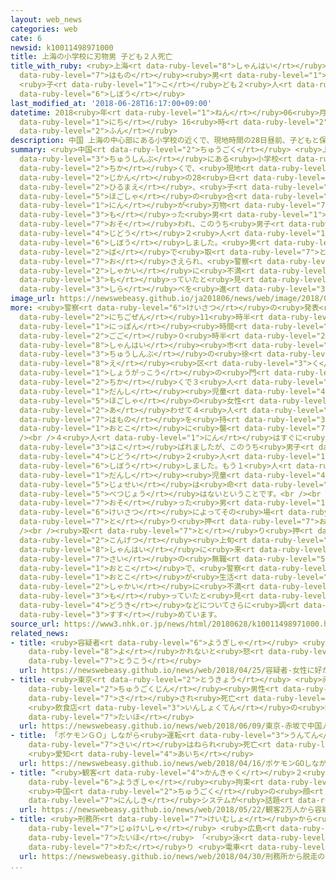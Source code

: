 ```yaml
---
layout: web_news
categories: web
cate: 6
newsid: k10011498971000
title: 上海の小学校に刃物男 子ども２人死亡
title_with_ruby: <ruby>上海<rt data-ruby-level="8">しゃんはい</rt></ruby>の<ruby>小学校<rt data-ruby-level="1">しょうがっこう</rt></ruby>に<ruby>刃物<rt
  data-ruby-level="7">はもの</rt></ruby><ruby>男<rt data-ruby-level="1">おとこ</rt></ruby>
  <ruby>子<rt data-ruby-level="1">こ</rt></ruby>ども２<ruby>人<rt data-ruby-level="1">にん</rt></ruby><ruby>死亡<rt
  data-ruby-level="6">しぼう</rt></ruby>
last_modified_at: '2018-06-28T16:17:00+09:00'
datetime: 2018<ruby>年<rt data-ruby-level="1">ねん</rt></ruby>06<ruby>月<rt data-ruby-level="1">がつ</rt></ruby>28<ruby>日<rt
  data-ruby-level="1">にち</rt></ruby> 16<ruby>時<rt data-ruby-level="2">じ</rt></ruby>17<ruby>分<rt
  data-ruby-level="2">ふん</rt></ruby>
description: 中国 上海の中心部にある小学校の近くで、現地時間の28日昼前、子どもと保護者の合わせて４人が刃物を持った男に襲われ、このうち男子児童２人が死亡しました。男はその場で取り押さえられ、警察は社会に不満を持っていたと見て調べを進めています。
summary: <ruby>中国<rt data-ruby-level="2">ちゅうごく</rt></ruby> <ruby>上海<rt data-ruby-level="8">しゃんはい</rt></ruby>の<ruby>中心部<rt
  data-ruby-level="3">ちゅうしんぶ</rt></ruby>にある<ruby>小学校<rt data-ruby-level="1">しょうがっこう</rt></ruby>の<ruby>近<rt
  data-ruby-level="2">ちか</rt></ruby>くで、<ruby>現地<rt data-ruby-level="5">げんち</rt></ruby><ruby>時間<rt
  data-ruby-level="2">じかん</rt></ruby>の28<ruby>日<rt data-ruby-level="1">にち</rt></ruby><ruby>昼前<rt
  data-ruby-level="2">ひるまえ</rt></ruby>、<ruby>子<rt data-ruby-level="1">こ</rt></ruby>どもと<ruby>保護者<rt
  data-ruby-level="5">ほごしゃ</rt></ruby>の<ruby>合<rt data-ruby-level="2">あ</rt></ruby>わせて４<ruby>人<rt
  data-ruby-level="1">にん</rt></ruby>が<ruby>刃物<rt data-ruby-level="7">はもの</rt></ruby>を<ruby>持<rt
  data-ruby-level="3">も</rt></ruby>った<ruby>男<rt data-ruby-level="1">おとこ</rt></ruby>に<ruby>襲<rt
  data-ruby-level="7">おそ</rt></ruby>われ、このうち<ruby>男子<rt data-ruby-level="1">だんし</rt></ruby><ruby>児童<rt
  data-ruby-level="4">じどう</rt></ruby>２<ruby>人<rt data-ruby-level="1">にん</rt></ruby>が<ruby>死亡<rt
  data-ruby-level="6">しぼう</rt></ruby>しました。<ruby>男<rt data-ruby-level="1">おとこ</rt></ruby>はその<ruby>場<rt
  data-ruby-level="2">ば</rt></ruby>で<ruby>取<rt data-ruby-level="7">と</rt></ruby>り<ruby>押<rt
  data-ruby-level="7">お</rt></ruby>さえられ、<ruby>警察<rt data-ruby-level="6">けいさつ</rt></ruby>は<ruby>社会<rt
  data-ruby-level="2">しゃかい</rt></ruby>に<ruby>不満<rt data-ruby-level="4">ふまん</rt></ruby>を<ruby>持<rt
  data-ruby-level="3">も</rt></ruby>っていたと<ruby>見<rt data-ruby-level="1">み</rt></ruby>て<ruby>調<rt
  data-ruby-level="3">しら</rt></ruby>べを<ruby>進<rt data-ruby-level="3">すす</rt></ruby>めています。
image_url: https://newswebeasy.github.io/ja201806/news/web/image/2018/06/28/K10011498971_1806281626_1806281628_01_02.jpg
more: <ruby>警察<rt data-ruby-level="6">けいさつ</rt></ruby>の<ruby>発表<rt data-ruby-level="3">はっぴょう</rt></ruby>によりますと、28<ruby>日午前<rt
  data-ruby-level="2">にちごぜん</rt></ruby>11<ruby>時半<rt data-ruby-level="2">じはん</rt></ruby>ごろ、<ruby>日本<rt
  data-ruby-level="1">にっぽん</rt></ruby><ruby>時間<rt data-ruby-level="2">じかん</rt></ruby>の<ruby>午後<rt
  data-ruby-level="2">ごご</rt></ruby>０<ruby>時半<rt data-ruby-level="2">じはん</rt></ruby>ごろ、<ruby>上海<rt
  data-ruby-level="8">しゃんはい</rt></ruby><ruby>市<rt data-ruby-level="2">し</rt></ruby><ruby>中心部<rt
  data-ruby-level="3">ちゅうしんぶ</rt></ruby>の<ruby>徐<rt data-ruby-level="7">じょ</rt></ruby><ruby>匯<rt
  data-ruby-level="8">え</rt></ruby><ruby>区<rt data-ruby-level="3">く</rt></ruby>にある<ruby>小学校<rt
  data-ruby-level="1">しょうがっこう</rt></ruby>の<ruby>門<rt data-ruby-level="2">もん</rt></ruby>の<ruby>近<rt
  data-ruby-level="2">ちか</rt></ruby>くで３<ruby>人<rt data-ruby-level="1">にん</rt></ruby>の<ruby>男子<rt
  data-ruby-level="1">だんし</rt></ruby><ruby>児童<rt data-ruby-level="4">じどう</rt></ruby>と<ruby>保護者<rt
  data-ruby-level="5">ほごしゃ</rt></ruby>の<ruby>女性<rt data-ruby-level="5">じょせい</rt></ruby>の<ruby>合<rt
  data-ruby-level="2">あ</rt></ruby>わせて４<ruby>人<rt data-ruby-level="1">にん</rt></ruby>が<ruby>刃物<rt
  data-ruby-level="7">はもの</rt></ruby>を<ruby>持<rt data-ruby-level="3">も</rt></ruby>った<ruby>男<rt
  data-ruby-level="1">おとこ</rt></ruby>に<ruby>襲<rt data-ruby-level="7">おそ</rt></ruby>われました。<br
  /><br />４<ruby>人<rt data-ruby-level="1">にん</rt></ruby>はすぐに<ruby>病院<rt data-ruby-level="3">びょういん</rt></ruby>に<ruby>運<rt
  data-ruby-level="3">はこ</rt></ruby>ばれましたが、このうち<ruby>男子<rt data-ruby-level="1">だんし</rt></ruby><ruby>児童<rt
  data-ruby-level="4">じどう</rt></ruby>２<ruby>人<rt data-ruby-level="1">にん</rt></ruby>が<ruby>死亡<rt
  data-ruby-level="6">しぼう</rt></ruby>しました。もう１<ruby>人<rt data-ruby-level="1">にん</rt></ruby>の<ruby>男子<rt
  data-ruby-level="1">だんし</rt></ruby><ruby>児童<rt data-ruby-level="4">じどう</rt></ruby>と<ruby>女性<rt
  data-ruby-level="5">じょせい</rt></ruby>は<ruby>命<rt data-ruby-level="3">いのち</rt></ruby>に<ruby>別状<rt
  data-ruby-level="5">べつじょう</rt></ruby>はないということです。<br /><br />４<ruby>人<rt data-ruby-level="1">にん</rt></ruby>を<ruby>襲<rt
  data-ruby-level="7">おそ</rt></ruby>った<ruby>男<rt data-ruby-level="1">おとこ</rt></ruby>は、かけつけた<ruby>警察<rt
  data-ruby-level="6">けいさつ</rt></ruby>によってその<ruby>場<rt data-ruby-level="2">ば</rt></ruby>で<ruby>取<rt
  data-ruby-level="7">と</rt></ruby>り<ruby>押<rt data-ruby-level="7">お</rt></ruby>さえられました。<br
  /><br /><ruby>取<rt data-ruby-level="7">と</rt></ruby>り<ruby>押<rt data-ruby-level="7">お</rt></ruby>さえられたのは<ruby>今月<rt
  data-ruby-level="2">こんげつ</rt></ruby><ruby>上旬<rt data-ruby-level="7">じょうじゅん</rt></ruby>に<ruby>上海<rt
  data-ruby-level="8">しゃんはい</rt></ruby>に<ruby>来<rt data-ruby-level="2">き</rt></ruby>た29<ruby>歳<rt
  data-ruby-level="7">さい</rt></ruby>の<ruby>無職<rt data-ruby-level="5">むしょく</rt></ruby>の<ruby>男<rt
  data-ruby-level="1">おとこ</rt></ruby>で、<ruby>警察<rt data-ruby-level="6">けいさつ</rt></ruby>は<ruby>男<rt
  data-ruby-level="1">おとこ</rt></ruby>が<ruby>生活<rt data-ruby-level="2">せいかつ</rt></ruby>がうまくいかず<ruby>社会<rt
  data-ruby-level="2">しゃかい</rt></ruby>に<ruby>不満<rt data-ruby-level="4">ふまん</rt></ruby>を<ruby>持<rt
  data-ruby-level="3">も</rt></ruby>っていたと<ruby>見<rt data-ruby-level="1">み</rt></ruby>て、<ruby>動機<rt
  data-ruby-level="4">どうき</rt></ruby>などについてさらに<ruby>調<rt data-ruby-level="3">しら</rt></ruby>べを<ruby>進<rt
  data-ruby-level="3">すす</rt></ruby>めています。
source_url: https://www3.nhk.or.jp/news/html/20180628/k10011498971000.html
related_news:
- title: <ruby>容疑者<rt data-ruby-level="6">ようぎしゃ</rt></ruby> <ruby>女性<rt data-ruby-level="5">じょせい</rt></ruby>に<ruby>好<rt
    data-ruby-level="8">よ</rt></ruby>かれないと<ruby>怒<rt data-ruby-level="7">いか</rt></ruby>りのメッセージ<ruby>投稿<rt
    data-ruby-level="7">とうこう</rt></ruby>
  url: https://newswebeasy.github.io/news/web/2018/04/25/容疑者-女性に好かれないと怒りのメッセージ投稿
- title: <ruby>東京<rt data-ruby-level="2">とうきょう</rt></ruby> <ruby>赤坂<rt data-ruby-level="3">あかさか</rt></ruby>で<ruby>中国人<rt
    data-ruby-level="2">ちゅうごくじん</rt></ruby><ruby>男性<rt data-ruby-level="5">だんせい</rt></ruby><ruby>刺<rt
    data-ruby-level="7">さ</rt></ruby>され<ruby>死亡<rt data-ruby-level="6">しぼう</rt></ruby>
    <ruby>飲食店<rt data-ruby-level="3">いんしょくてん</rt></ruby>の<ruby>同僚<rt data-ruby-level="7">どうりょう</rt></ruby>を<ruby>逮捕<rt
    data-ruby-level="7">たいほ</rt></ruby>
  url: https://newswebeasy.github.io/news/web/2018/06/09/東京-赤坂で中国人男性刺され死亡-飲食店の同僚を逮捕
- title: 「ポケモンＧＯ」しながら<ruby>運転<rt data-ruby-level="3">うんてん</rt></ruby>か 85<ruby>歳<rt
    data-ruby-level="7">さい</rt></ruby>はねられ<ruby>死亡<rt data-ruby-level="6">しぼう</rt></ruby>
    <ruby>愛知<rt data-ruby-level="4">あいち</rt></ruby>
  url: https://newswebeasy.github.io/news/web/2018/04/16/ポケモンGOしながら運転か-85歳はねられ死亡-愛知
- title: ”<ruby>観客<rt data-ruby-level="4">かんきゃく</rt></ruby>２<ruby>万人<rt data-ruby-level="2">まんにん</rt></ruby>から<ruby>容疑者<rt
    data-ruby-level="6">ようぎしゃ</rt></ruby><ruby>拘束<rt data-ruby-level="7">こうそく</rt></ruby>”
    <ruby>中国<rt data-ruby-level="2">ちゅうごく</rt></ruby>の<ruby>顔<rt data-ruby-level="2">かお</rt></ruby><ruby>認識<rt
    data-ruby-level="7">にんしき</rt></ruby>システムが<ruby>話題<rt data-ruby-level="3">わだい</rt></ruby>
  url: https://newswebeasy.github.io/news/web/2018/05/22/観客2万人から容疑者拘束-中国の顔認識システムが話題
- title: <ruby>刑務所<rt data-ruby-level="7">けいむしょ</rt></ruby>から<ruby>脱走<rt data-ruby-level="7">だっそう</rt></ruby>の<ruby>受刑者<rt
    data-ruby-level="7">じゅけいしゃ</rt></ruby> <ruby>広島<rt data-ruby-level="3">ひろしま</rt></ruby>で<ruby>逮捕<rt
    data-ruby-level="7">たいほ</rt></ruby> 「<ruby>泳<rt data-ruby-level="3">およ</rt></ruby>いで<ruby>渡<rt
    data-ruby-level="7">わた</rt></ruby>り <ruby>電車<rt data-ruby-level="2">でんしゃ</rt></ruby>で」
  url: https://newswebeasy.github.io/news/web/2018/04/30/刑務所から脱走の受刑者-広島で逮捕-泳いで渡り-電車で
...
```

